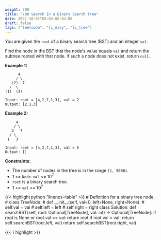 ```yaml
---
weight: 700
title: "700 Search in a Binary Search Tree"
date: 2021-10-01T00:00:00-04:00
draft: false
tags: ["leetcode", "lc_easy", "lc_tree"]
---
```


You are given the `root` of a binary search tree (BST) and an integer `val`.

Find the node in the BST that the node's value equals `val` and return the subtree rooted with that node. If such a node does not exist, return `null`.

**Example 1:**
```
      4
     / \
   (2)  7
  /  \
(1)  (3)

Input: root = [4,2,7,1,3], val = 2
Output: [2,1,3]
```

**Example 2:**
```
     4
    / \
   2   7
  / \
 1   3

Input: root = [4,2,7,1,3], val = 5
Output: []
```

**Constraints:**
- The number of nodes in the tree is in the range `[1, 5000]`.
- 1 <= `Node.val` <= 10<sup>7</sup>
- `root` is a binary search tree.
- 1 <= `val` <= 10<sup>7</sup>

<div class="tabs"></div>
<div class="tab-content">
<div id="python" class="lang">
{{< highlight python "linenos=table" >}}
# Definition for a binary tree node.
# class TreeNode:
#     def __init__(self, val=0, left=None, right=None):
#         self.val = val
#         self.left = left
#         self.right = right
class Solution:
    def searchBST(self, root: Optional[TreeNode], val: int) -> Optional[TreeNode]:
        if root is None or root.val == val:
            return root
        if root.val > val:
            return self.searchBST(root.left, val)
        return self.searchBST(root.right, val)

{{< / highlight >}}
</div>
</div>
